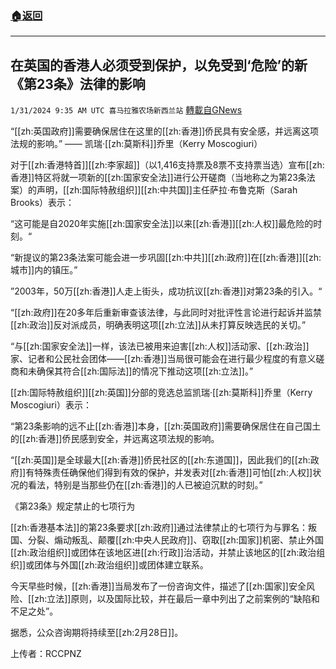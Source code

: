 ###  [:house:返回](README.md)
---


## 在英国的香港人必须受到保护，以免受到‘危险’的新《第23条》法律的影响
`1/31/2024 9:35 AM UTC 喜马拉雅农场新西兰站` [轉載自GNews](https://gnews.org/articles/2269183)

“[[zh:英国政府]]需要确保居住在这里的[[zh:香港]]侨民具有安全感，并远离这项法规的影响。” —— 凯瑞·[[zh:莫斯科]]乔里（Kerry Moscogiuri）

对于[[zh:香港特首]][[zh:李家超]]（以1,416支持票及8票不支持票当选）宣布[[zh:香港]]特区将就一项新的[[zh:国家安全法]]进行公开磋商（当地称之为第23条法案）的声明，[[zh:国际特赦组织]][[zh:中共国]]主任萨拉·布鲁克斯（Sarah Brooks）表示：

“这可能是自2020年实施[[zh:国家安全法]]以来[[zh:香港]][[zh:人权]]最危险的时刻。“

“新提议的第23条法案可能会进一步巩固[[zh:中共]][[zh:政府]]在[[zh:香港]][[zh:城市]]内的镇压。”

”2003年，50万[[zh:香港]]人走上街头，成功抗议[[zh:香港]]对第23条的引入。“

“[[zh:政府]]在20多年后重新审查该法律，与此同时对批评性言论进行起诉并监禁[[zh:政治]]反对派成员，明确表明这项[[zh:立法]]从未打算反映选民的关切。”

“与[[zh:国家安全法]]一样，该法已被用来迫害[[zh:人权]]活动家、[[zh:政治]]家、记者和公民社会团体——[[zh:香港]]当局很可能会在进行最少程度的有意义磋商和未确保其符合[[zh:国际法]]的情况下推动这项[[zh:立法]]。”

[[zh:国际特赦组织]][[zh:英国]]分部的竞选总监凯瑞·[[zh:莫斯科]]乔里（Kerry Moscogiuri）表示：

“第23条影响的远不止[[zh:香港]]本身，[[zh:英国政府]]需要确保居住在自己国土的[[zh:香港]]侨民感到安全，并远离这项法规的影响。

“[[zh:英国]]是全球最大[[zh:香港]]侨民社区的[[zh:东道国]]，因此我们的[[zh:政府]]有特殊责任确保他们得到有效的保护，并发表对[[zh:香港]]可怕[[zh:人权]]状况的看法，特别是当那些仍在[[zh:香港]]的人已被迫沉默的时刻。”

《第23条》规定禁止的七项行为

[[zh:香港基本法]]的第23条要求[[zh:政府]]通过法律禁止的七项行为与罪名：叛国、分裂、煽动叛乱、颠覆[[zh:中央人民政府]]、窃取[[zh:国家]]机密、禁止外国[[zh:政治组织]]或团体在该地区进[[zh:行政]]治活动，并禁止该地区的[[zh:政治组织]]或团体与外国[[zh:政治组织]]或团体建立联系。

今天早些时候，[[zh:香港]]当局发布了一份咨询文件，描述了[[zh:国家]]安全风险、[[zh:立法]]原则，以及国际比较，并在最后一章中列出了之前案例的“缺陷和不足之处”。

据悉，公众咨询期将持续至[[zh:2月28日]]。



上传者：RCCPNZ
